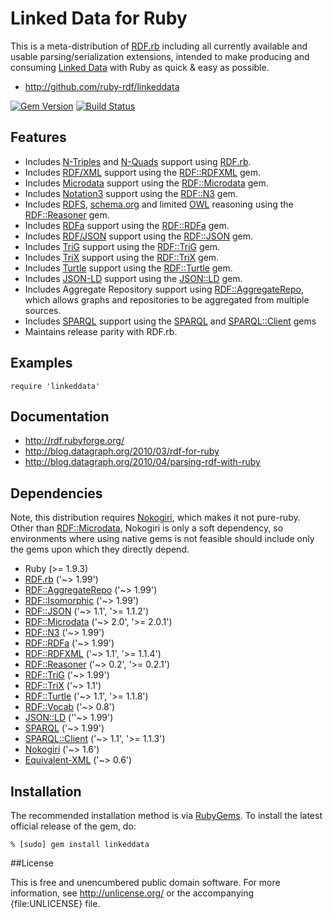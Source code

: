 # Linked Data for Ruby

This is a meta-distribution of [RDF.rb][] including all currently available
and usable parsing/serialization extensions, intended to make producing and
consuming [Linked Data][] with Ruby as quick & easy as possible.

* <http://github.com/ruby-rdf/linkeddata>

[![Gem Version](https://badge.fury.io/rb/linkeddata.png)](http://badge.fury.io/rb/linkeddata)
[![Build Status](https://travis-ci.org/ruby-rdf/linkeddata.png?branch=master)](https://travis-ci.org/ruby-rdf/linkeddata)

## Features

* Includes [N-Triples][] and [N-Quads][] support using [RDF.rb][].
* Includes [RDF/XML][] support using the [RDF::RDFXML][] gem.
* Includes [Microdata][] support using the [RDF::Microdata][] gem.
* Includes [Notation3][] support using the [RDF::N3][] gem.
* Includes  [RDFS][], [schema.org][] and limited [OWL][] reasoning using the [RDF::Reasoner][] gem.
* Includes [RDFa][] support using the [RDF::RDFa][] gem.
* Includes [RDF/JSON][] support using the [RDF::JSON][] gem.
* Includes [TriG][] support using the [RDF::TriG][] gem.
* Includes [TriX][] support using the [RDF::TriX][] gem.
* Includes [Turtle][] support using the [RDF::Turtle][] gem.
* Includes [JSON-LD][] support using the [JSON::LD][] gem.
* Includes Aggregate Repository support using [RDF::AggregateRepo][], which allows graphs and repositories to be aggregated from multiple sources.
* Includes [SPARQL][] support using the [SPARQL][SPARQL gem] and [SPARQL::Client][] gems
* Maintains release parity with RDF.rb.

## Examples

    require 'linkeddata'

## Documentation

* <http://rdf.rubyforge.org/>
* <http://blog.datagraph.org/2010/03/rdf-for-ruby>
* <http://blog.datagraph.org/2010/04/parsing-rdf-with-ruby>

## Dependencies
Note, this distribution requires [Nokogiri][], which makes it not pure-ruby. Other than [RDF::Microdata][],
Nokogiri is only a soft dependency, so environments where using native gems is not feasible should
include only the gems upon which they directly depend.

* Ruby (>= 1.9.3)
* [RDF.rb][] ('~> 1.99')
* [RDF::AggregateRepo][] ('~> 1.99')
* [RDF::Isomorphic][] ('~> 1.99')
* [RDF::JSON][] ('~> 1.1', '>= 1.1.2')
* [RDF::Microdata][] ('~> 2.0', '>= 2.0.1')
* [RDF::N3][] ('~> 1.99')
* [RDF::RDFa][] ('~> 1.99')
* [RDF::RDFXML][] ('~> 1.1', '>= 1.1.4')
* [RDF::Reasoner][] ('~> 0.2', '>= 0.2.1')
* [RDF::TriG][] ('~> 1.99')
* [RDF::TriX][] ('~> 1.1')
* [RDF::Turtle][] ('~> 1.1', '>= 1.1.8')
* [RDF::Vocab][] ('~> 0.8')
* [JSON::LD][] (''~> 1.99')
* [SPARQL][SPARQL gem] ('~> 1.99')
* [SPARQL::Client][] ('~> 1.1', '>= 1.1.3')
* [Nokogiri][] ('~> 1.6')
* [Equivalent-XML](http://rubygems.org/gems/equivalent-xml) ('~> 0.6')

## Installation

The recommended installation method is via [RubyGems](http://rubygems.org/).
To install the latest official release of the gem, do:

    % [sudo] gem install linkeddata

##License

This is free and unencumbered public domain software. For more information,
see <http://unlicense.org/> or the accompanying {file:UNLICENSE} file.

[RDF.rb]:             http://ruby-rdf.github.com/rdf
[RDF::AggregateRepo]: http://ruby-rdf.github.com/rdf
[RDF::Isomorphic]:    http://ruby-rdf.github.com/rdf-isomorphic
[RDF::JSON]:          http://ruby-rdf.github.com/rdf-json
[RDF::Microdata]:     http://ruby-rdf.github.com/rdf-microdata
[RDF::N3]:            http://ruby-rdf.github.com/rdf-n3
[RDF::Raptor]:        http://ruby-rdf.github.com/rdf-raptor
[RDF::RDFa]:          http://ruby-rdf.github.com/rdf-rdfa
[RDF::RDFXML]:        http://ruby-rdf.github.com/rdf-rdfxml
[RDF::Reasoner]:      http://ruby-rdf.github.com/rdf-reasoner
[RDF::TriG]:          http://ruby-rdf.github.com/rdf-trig
[RDF::TriX]:          http://ruby-rdf.github.com/rdf-trix
[RDF::Turtle]:        http://ruby-rdf.github.com/rdf-turtle
[RDF::Vocab]:         http://ruby-rdf.github.com/rdf-vocab
[Linked Data]:        http://linkeddata.org/
[Microdata]:          http://www.w3.org/TR/microdata-rdf/
[N-Quads]:            http://www.w3.org/TR/n-quads/
[N-Triples]:          http://www.w3.org/TR/n-triples/
[Notation3]:          http://en.wikipedia.org/wiki/Notation3
[Nokogiri]:           http://rubygems.org/gems/nokogiri
[JSON-LD]:            http://www.w3.org/TR/json-ld/ "JSON-LD 1.0"
[JSON::LD]:           http://gkellogg.github.com/json-ld
[SPARQL gem]:         http://ruby-rdf.github.com/sparql
[SPARQL::Client]:     http://ruby-rdf.github.com/sparql-client
[RDF/JSON]:           http://n2.talis.com/wiki/RDF_JSON_Specification
[RDF/XML]:            http://www.w3.org/TR/rdf-syntax-grammar/
[RDFa]:               http://www.w3.org/TR/rdfa-core/
[RDFS]:               http://www.w3.org/TR/rdf11-mt/
[OWL]:                http://www.w3.org/TR/owl2-overview/
[schema.org]:         http://schema.org/
[SPARQL]:             http://www.w3.org/TR/sparql11-overview/
[TriG]:               http://www.w3.org/TR/trig/
[TriX]:               http://www.w3.org/2004/03/trix/
[Turtle]:             http://www.w3.org/TR/turtle/
